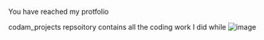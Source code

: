 You have reached my protfolio

codam_projects repsoitory contains all the coding work I did while 
![image](https://github.com/krusts31/krusts31/assets/47741591/bef80c94-4bc6-4fb7-a67c-b1c484963b1f)
